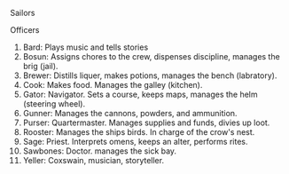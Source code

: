 Sailors

Officers
1. Bard: Plays music and tells stories
1. Bosun: Assigns chores to the crew, dispenses discipline, manages the brig (jail). 
1. Brewer: Distills liquer, makes potions, manages the bench (labratory). 
1. Cook: Makes food. Manages the galley (kitchen).
1. Gator: Navigator. Sets a course, keeps maps, manages the helm (steering wheel).
1. Gunner: Manages the cannons, powders, and ammunition. 
1. Purser: Quartermaster. Manages supplies and funds, divies up loot.
1. Rooster: Manages the ships birds. In charge of the crow's nest.
1. Sage: Priest. Interprets omens, keeps an alter, performs rites.
1. Sawbones: Doctor. manages the sick bay.
1. Yeller: Coxswain, musician, storyteller.




